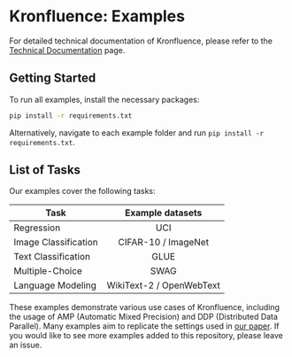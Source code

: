 # Kronfluence: Examples

For detailed technical documentation of Kronfluence, please refer to the [Technical Documentation](https://github.com/pomonam/kronfluence/blob/main/DOCUMENTATION.md) page.

## Getting Started

To run all examples, install the necessary packages:

```bash
pip install -r requirements.txt
```

Alternatively, navigate to each example folder and run `pip install -r requirements.txt`.


## List of Tasks

Our examples cover the following tasks:

<div align="center">

| Task                 |    Example datasets	     |
|----------------------|:------------------------:|
| Regression           |           UCI            |
| Image Classification |   CIFAR-10 / ImageNet    |
| Text Classification  |           GLUE           |
| Multiple-Choice      |           SWAG           |
| Language Modeling    | WikiText-2 / OpenWebText |

</div>

These examples demonstrate various use cases of Kronfluence, including the usage of AMP (Automatic Mixed Precision) and DDP (Distributed Data Parallel). 
Many examples aim to replicate the settings used in [our paper](https://arxiv.org/abs/2405.12186). If you would like to see more examples added to this repository, please leave an issue.

